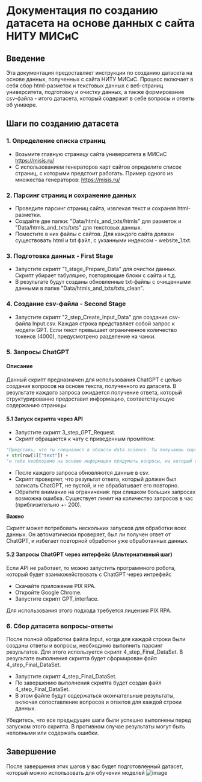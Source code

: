 # Документация по созданию датасета на основе данных с сайта НИТУ МИСиС

## Введение


Эта документация предоставляет инструкции по созданию датасета на основе данных, полученных с сайта НИТУ МИСиС. Процесс включает в себя сбор html-разметок и текстовых данных с веб-страниц университета, подготовку и очистку данных, а также формирование csv-файла - итого датасета, который содержит в себе вопросы и ответы об универе.

## Шаги по созданию датасета

### 1. Определение списка страниц
- Возьмите главную страницу сайта университета в МИСиС https://misis.ru/
- С использованием генераторов карт сайтов определите список страниц, с которыми предстоит работать.
Пример одного из множества генераторов: https://misis.ru/

### 2. Парсинг страниц и сохранение данных
- Проведите парсинг страниц сайта, извлекая текст и сохраняя html-разметки.
- Создайте две папки: "Data/htmls_and_txts/htmls" для разметок и "Data/htmls_and_txts/txts" для текстовых данных.
- Поместите в них файлы с сайтов. Для каждого сайта должен существовать html и txt файл, с укзанными индексом - website_1.txt.

### 3. Подготовка данных - First Stage
- Запустите скрипт "1_stage_Prepare_Data" для очистки данных. Скрипт убирает табуляцию, повторяющие блоки с сайта и т.д.
- В результате будут созданы обновленные txt-файлы с очищенными данными в папке "Data/htmls_and_txts/txts_clean".

### 4. Создание csv-файла - Second Stage
- Запустите скрипт "2_step_Create_Input_Data" для создание csv-файла Input.csv.
Каждая строка представляет собой запрос к модели GPT. Если текст превышает ограниченное количество токенов (4000), предусмотрено разделение на чанки.

### 5. Запросы ChatGPT

#### Описание

Данный скрипт предназначен для использования ChatGPT с целью создания вопросов на основе текста, полученного из датасета. В результате каждого запроса ожидается получение ответа, который структурированно предоставит информацию, соответствующую содержанию страницы.

#### 5.1 Запуск скрипта через API
- Запустите скрипт 3_step_GPT_Request.
- Скрипт обращается к чату с приведенным промптом:
```python
"Представь, что ты специалист в области data science. Ты получаешь сырой текст"
+ str(row[1]["text"]) +
"и тебе необходимо на основе информации придумать вопросы, на который содержимое страницы может дать краткий, чётко структурированный ответ. Пришли мне выход в формате ""Вопрос:.... Ответ:..."
```
- После каждого запроса обновляются данные в csv.
- Скрипт проверяет, что результат ответа, который должен был записать ChatGPT, не пустой, и не обрабатывает его повторно.
- Обратите внимание на ограничения: при слишком больших запросах возможна ошибка. Существует лимит на количество запросов в час (приблизительно +- 200).

**Важно**

Скрипт может потребовать нескольких запусков для обработки всех данных. Он автоматически проверяет, был ли получен ответ от ChatGPT, и избегает повторной обработки уже обработанных данных.

#### 5.2 Запросы ChatGPT через интерфейс (Альтернативный шаг)
Если API не работает, то можно запустить программного робота, который будет взаиможействовать с ChatGPT через интрефейс
- Скачайте приложение PIX RPA.
- Откройте Google Chrome.
- Запустите скрипт GPT_interface.

Для использования этого подхода требуется лицензия PIX RPA.

### 6. Сбор датасета вопросы-ответы

После полной обработки файла Input, когда для каждой строки были созданы ответы и вопросы, необходимо выполнить парсинг результатов. Для этого используется скрипт 4_step_Final_DataSet. В результате выполнения скрипта будет сформирован файл 4_step_Final_DataSet.

- Запустите скрипт 4_step_Final_DataSet.
- По завершению выполнения скрипта будет создан файл 4_step_Final_DataSet.
- В этом файле будут содержаться окончательные результаты, включая сопоставление вопросов и ответов для каждой строки данных.

Убедитесь, что все предыдущие шаги были успешно выполнены перед запуском этого скрипта. В противном случае результаты могут быть неполными или содержать ошибки.

## Завершение
После завершения этих шагов у вас будет подготовленный датасет, который можно использовать для обучения моделей
![image](https://github.com/Committed-Soriti/Misis-Dataset/assets/128974407/641c1794-6de4-455f-85db-c89fbaf9ae9c)

